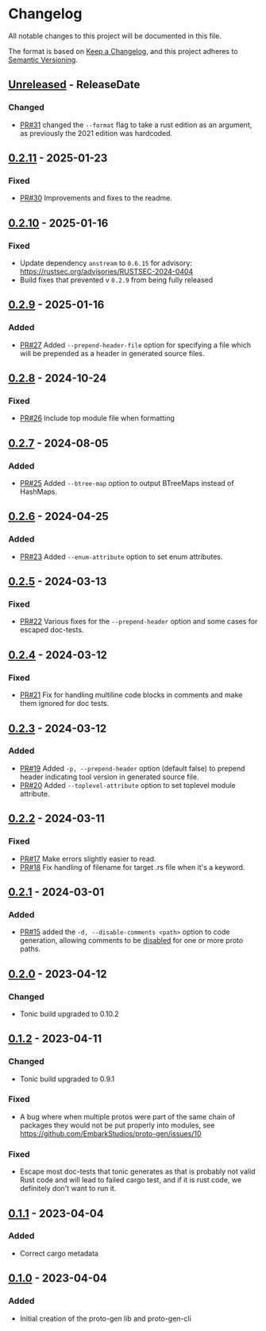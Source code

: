<!-- markdownlint-disable blanks-around-headings blanks-around-lists no-duplicate-heading -->

# Changelog

All notable changes to this project will be documented in this file.

The format is based on [Keep a Changelog](https://keepachangelog.com/en/1.0.0/),
and this project adheres to [Semantic Versioning](https://semver.org/spec/v2.0.0.html).

<!-- next-header -->
## [Unreleased] - ReleaseDate
### Changed
- [PR#31](https://github.com/EmbarkStudios/proto-gen/pull/31) changed the `--format` flag to take a rust edition as an argument, as previously the 2021 edition was hardcoded.

## [0.2.11] - 2025-01-23
### Fixed
- [PR#30](https://github.com/EmbarkStudios/proto-gen/pull/30) Improvements and fixes to the readme.

## [0.2.10] - 2025-01-16
### Fixed
- Update dependency `anstream` to `0.6.15` for advisory: <https://rustsec.org/advisories/RUSTSEC-2024-0404>
- Build fixes that prevented v `0.2.9` from being fully released

## [0.2.9] - 2025-01-16
### Added
- [PR#27](https://github.com/EmbarkStudios/proto-gen/pull/27) Added `--prepend-header-file` option for specifying a file which will be prepended as a header in generated source files.
## [0.2.8] - 2024-10-24
### Fixed
- [PR#26](https://github.com/EmbarkStudios/proto-gen/pull/26) Include top module file when formatting
## [0.2.7] - 2024-08-05
### Added
- [PR#25](https://github.com/EmbarkStudios/proto-gen/pull/25) Added `--btree-map` option to output BTreeMaps instead of HashMaps.
## [0.2.6] - 2024-04-25
### Added
- [PR#23](https://github.com/EmbarkStudios/proto-gen/pull/23) Added `--enum-attribute` option to set enum attributes.
## [0.2.5] - 2024-03-13
### Fixed
- [PR#22](https://github.com/EmbarkStudios/proto-gen/pull/22) Various fixes for the `--prepend-header` option and some cases for escaped doc-tests.
## [0.2.4] - 2024-03-12
### Fixed
- [PR#21](https://github.com/EmbarkStudios/proto-gen/pull/21) Fix for handling multiline code blocks in comments and make them ignored for doc tests.
## [0.2.3] - 2024-03-12
### Added
- [PR#19](https://github.com/EmbarkStudios/proto-gen/pull/19) Added `-p, --prepend-header` option (default false) to prepend header indicating tool version in generated source file.
- [PR#20](https://github.com/EmbarkStudios/proto-gen/pull/20) Added `--toplevel-attribute` option to set toplevel module attribute.
## [0.2.2] - 2024-03-11
### Fixed
- [PR#17](https://github.com/EmbarkStudios/proto-gen/pull/17) Make errors slightly easier to read.
- [PR#18](https://github.com/EmbarkStudios/proto-gen/pull/18) Fix handling of filename for target .rs file when it's a keyword.
## [0.2.1] - 2024-03-01
### Added
- [PR#15](https://github.com/EmbarkStudios/proto-gen/pull/15) added the `-d, --disable-comments <path>` option to code generation, allowing comments to be [disabled](https://docs.rs/prost-build/latest/prost_build/struct.Config.html#method.disable_comments) for one or more proto paths.
## [0.2.0] - 2023-04-12
### Changed
- Tonic build upgraded to 0.10.2
## [0.1.2] - 2023-04-11
### Changed
- Tonic build upgraded to 0.9.1
### Fixed
- A bug where when multiple protos were part of the same chain
of packages they would not be put properly into modules, see <https://github.com/EmbarkStudios/proto-gen/issues/10>
### Fixed
- Escape most doc-tests that tonic generates as that is probably not valid Rust code
and will lead to failed cargo test, and if it is rust code, we definitely don't want to run it.
## [0.1.1] - 2023-04-04
### Added
- Correct cargo metadata
## [0.1.0] - 2023-04-04
### Added
- Initial creation of the proto-gen lib and proto-gen-cli

<!-- next-url -->
[Unreleased]: https://github.com/EmbarkStudios/proto-gen/compare/0.2.11...HEAD
[0.2.11]: https://github.com/EmbarkStudios/proto-gen/compare/0.2.10...0.2.11
[0.2.10]: https://github.com/EmbarkStudios/proto-gen/compare/0.2.9...0.2.10
[0.2.9]: https://github.com/EmbarkStudios/proto-gen/compare/0.2.8...0.2.9
[0.2.8]: https://github.com/EmbarkStudios/proto-gen/compare/0.2.7...0.2.8
[0.2.7]: https://github.com/EmbarkStudios/proto-gen/compare/0.2.6...0.2.7
[0.2.6]: https://github.com/EmbarkStudios/proto-gen/compare/0.2.5...0.2.6
[0.2.5]: https://github.com/EmbarkStudios/proto-gen/compare/0.2.4...0.2.5
[0.2.4]: https://github.com/EmbarkStudios/proto-gen/compare/0.2.3...0.2.4
[0.2.3]: https://github.com/EmbarkStudios/proto-gen/compare/0.2.2...0.2.3
[0.2.2]: https://github.com/EmbarkStudios/proto-gen/compare/0.2.1...0.2.2
[0.2.1]: https://github.com/EmbarkStudios/proto-gen/compare/0.2.0...0.2.1
[0.2.0]: https://github.com/EmbarkStudios/proto-gen/compare/0.1.2...0.2.0
[0.1.2]: https://github.com/EmbarkStudios/proto-gen/compare/0.1.1...0.1.2
[0.1.1]: https://github.com/EmbarkStudios/proto-gen/compare/0.1.0...0.1.1
[0.1.0]: https://github.com/EmbarkStudios/proto-gen/releases/tag/0.1.0
